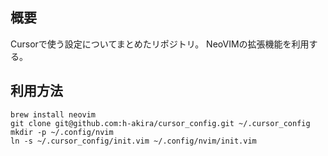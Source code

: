 ## 概要
Cursorで使う設定についてまとめたリポジトリ。
NeoVIMの拡張機能を利用する。

## 利用方法
```
brew install neovim
git clone git@github.com:h-akira/cursor_config.git ~/.cursor_config
mkdir -p ~/.config/nvim
ln -s ~/.cursor_config/init.vim ~/.config/nvim/init.vim
```
